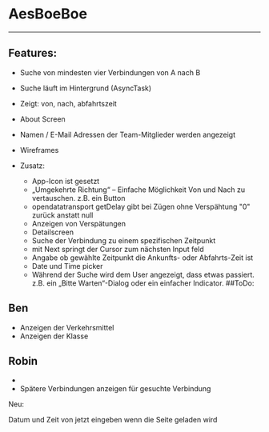 # AesBoeBoe
----

Features:
---------

 - Suche von mindesten vier Verbindungen von A nach B
 - Suche läuft im Hintergrund (AsyncTask)
 - Zeigt: von, nach, abfahrtszeit
 - About Screen
 - Namen / E-Mail Adressen der Team-Mitglieder werden angezeigt
 - Wireframes
 
 - Zusatz:
    - App-Icon ist gesetzt
    - „Umgekehrte Richtung“ – Einfache Möglichkeit Von und Nach zu vertauschen. z.B. ein Button
    - opendatatransport getDelay gibt bei Zügen ohne Verspähtung "0" zurück anstatt null
    - Anzeigen von Verspätungen
    - Detailscreen
    - Suche der Verbindung zu einem spezifischen Zeitpunkt
	- mit Next springt der Cursor zum nächsten Input feld
	- Angabe ob gewählte Zeitpunkt die Ankunfts- oder Abfahrts-Zeit ist
	- Date und Time picker
	- Während der Suche wird dem User angezeigt, dass etwas passiert. z.B. ein „Bitte Warten“-Dialog oder ein einfacher Indicator.
##ToDo:

Ben
---
   - Anzeigen der Verkehrsmittel
   - Anzeigen der Klasse
   

Robin
-----
 - 
 - Spätere Verbindungen anzeigen für gesuchte Verbindung
 
  
Neu:

Datum und Zeit von jetzt eingeben wenn die Seite geladen wird

  
  
  
  